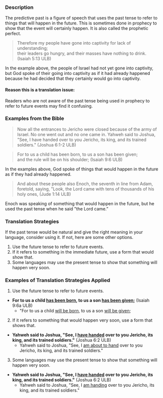 

### Description
The predictive past is a figure of speech that uses the past tense to refer to things that will happen in the future. This is sometimes done in prophecy to show that the event will certainly happen. It is also called the prophetic perfect.

> Therefore my people have gone into captivity for lack of understanding;  
> their leaders go hungry, and their masses have nothing to drink. (Isaiah 5:13 ULB)

In the example above, the people of Israel had not yet gone into captivity, but God spoke of their going into captivity as if it had already happened because he had decided that they certainly would go into captivity.

#### Reason this is a translation issue: 
Readers who are not aware of the past tense being used in prophecy to refer to future events may find it confusing. 

### Examples from the Bible 

>Now all the entrances to Jericho were closed because of the army of Israel. No one went out and no one came in. Yahweh said to Joshua, "See, I have handed over to you Jericho, its king, and its trained soldiers." (Joshua 6:1-2 ULB)


>For to us a child has been born, to us a son has been given;  
>and the rule will be on his shoulder; (Isaiah 9:6 ULB)


In the examples above, God spoke of things that would happen in the future as if they had already happened.

> And about these people also Enoch, the seventh in line from Adam, foretold, saying, "Look, the Lord came with tens of thousands of his holy ones, (Jude 1:14 ULB)


Enoch was speaking of something that would happen in the future, but he used the past tense when he said "the Lord came.”


### Translation Strategies 

If the past tense would be natural and give the right meaning in your language, consider using it. If not, here are some other options. 

1. Use the future tense to refer to future events.
1. If it refers to something in the immediate future, use a form that would show that.
1. Some languages may use the present tense to show that something will happen very soon.

### Examples of Translation Strategies Applied 

1) Use the future tense to refer to future events.

* **For to us a child <u>has been born</u>, to us a son <u>has been given</u>;** (Isaiah 9:6a ULB)
    * "For to us a child <u>will be born</u>, to us a son <u>will be given</u>;

2) If it refers to something that would happen very soon, use a form that shows that.

* **Yahweh said to Joshua, "See, I <u>have handed</u> over to you Jericho, its king, and its trained soldiers."** (Joshua 6:2 ULB)
    * Yahweh said to Joshua, "See, I <u>am about to hand</u> over to you Jericho, its king, and its trained soldiers."

3) Some languages may use the present tense to show that something will happen very soon.

* **Yahweh said to Joshua, "See, I <u>have handed</u> over to you Jericho, its king, and its trained soldiers."** (Joshua 6:2 ULB)
    * Yahweh said to Joshua, "See, I <u>am handing</u> over to you Jericho, its king, and its trained soldiers."

